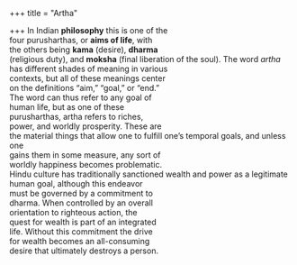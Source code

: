 +++
title = "Artha"

+++
In Indian **philosophy** this is one of the  
four purusharthas, or **aims of life**, with  
the others being **kama** (desire), **dharma**  
(religious duty), and **moksha** (final liberation of the soul). The word *artha* has different shades of meaning in various  
contexts, but all of these meanings center  
on the definitions “aim,” “goal,” or “end.”  
The word can thus refer to any goal of  
human life, but as one of these  
purusharthas, artha refers to riches,  
power, and worldly prosperity. These are  
the material things that allow one to fulfill one’s temporal goals, and unless one  
gains them in some measure, any sort of  
worldly happiness becomes problematic.  
Hindu culture has traditionally sanctioned wealth and power as a legitimate  
human goal, although this endeavor  
must be governed by a commitment to  
dharma. When controlled by an overall  
orientation to righteous action, the  
quest for wealth is part of an integrated  
life. Without this commitment the drive  
for wealth becomes an all-consuming  
desire that ultimately destroys a person.